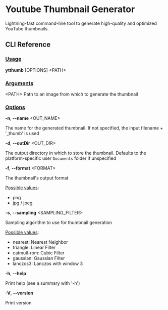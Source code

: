 # Youtube Thumbnail Generator

Lightning-fast command-line tool to generate high-quality and optimized YouTube thumbnails.

## CLI Reference

### <ins>Usage</ins>

**ytthumb** [OPTIONS] \<PATH>

### <ins>Arguments</ins>

\<PATH> Path to an image from which to generate the thumbnail

### <ins>Options</ins>

**-n**, **--name** \<OUT_NAME>

The name for the generated thumbnail. If not specified, the input filename + '\_thumb' is used

**-d**, **--outDir** \<OUT_DIR>

The output directory in which to store the thumbnail. Defaults to the platform-specific user `Documents` folder if unspecified

**-f**, **--format** \<FORMAT>

The thumbnail's output format

<ins>Possible values</ins>:

- png
- jpg / jpeg

**-s**, **--sampling** \<SAMPLING_FILTER>

Sampling algorithm to use for thumbnail generation

<ins>Possible values</ins>:

- nearest: Nearest Neighbor
- triangle: Linear Filter
- catmull-rom: Cubic Filter
- gaussian: Gaussian Filter
- lanczos3: Lanczos with window 3

**-h**, **--help**

Print help (see a summary with '-h')

**-V**, **--version**

Print version
